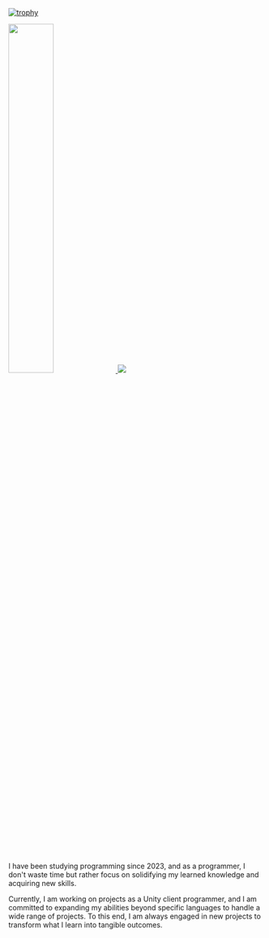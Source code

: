 [![trophy](https://github-profile-trophy.vercel.app/?username=weweweme&theme=flat&column=7)](https://github.com/weweweme/)

<a href="s">
  <img src="https://github-readme-stats.vercel.app/api?username=weweweme&theme=tokyonight&show_icons=true" width="42%" />
</a>
<a href="s">
  <img src="https://github-readme-stats.vercel.app/api/top-langs/?username=weweweme&exclude_repo=dkssud8150.github.io&layout=compact&theme=tokyonight" />
</a>

I have been studying programming since 2023, and as a programmer, I don't waste time but rather focus on solidifying my learned knowledge and acquiring new skills.

Currently, I am working on projects as a Unity client programmer, and I am committed to expanding my abilities beyond specific languages to handle a wide range of projects. To this end, I am always engaged in new projects to transform what I learn into tangible outcomes.
